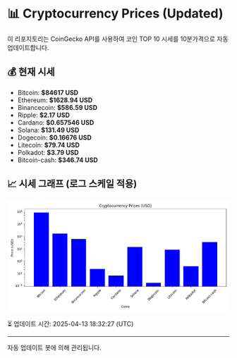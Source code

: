 
# 📊 Cryptocurrency Prices (Updated)

이 리포지토리는 CoinGecko API를 사용하여 코인 TOP 10 시세를 10분가격으로 자동 업데이트합니다.

## 💰 현재 시세
- Bitcoin: **$84617 USD**
- Ethereum: **$1628.94 USD**
- Binancecoin: **$586.59 USD**
- Ripple: **$2.17 USD**
- Cardano: **$0.657546 USD**
- Solana: **$131.49 USD**
- Dogecoin: **$0.16676 USD**
- Litecoin: **$79.74 USD**
- Polkadot: **$3.79 USD**
- Bitcoin-cash: **$346.74 USD**

## 📈 시세 그래프 (로그 스케일 적용)
![Crypto Prices](crypto_prices.png)

⏳ 업데이트 시간: 2025-04-13 18:32:27 (UTC)

---
자동 업데이트 봇에 의해 관리됩니다.
